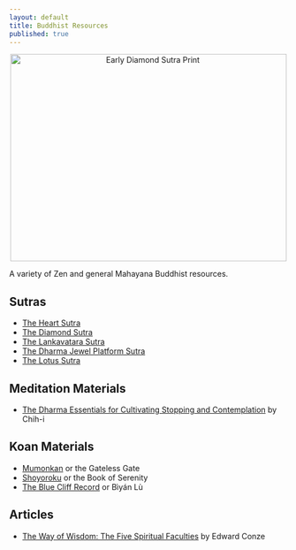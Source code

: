 ```yaml
--- 
layout: default
title: Buddhist Resources
published: true
---
```

<p style="text-align: center"><a href="http://www.flickr.com/photos/albill/5526560815/" title="Early Diamond Sutra Print by albill, on Flickr"><img src="http://farm6.static.flickr.com/5213/5526560815_378112da1a.jpg" width="500" height="375" alt="Early Diamond Sutra Print" /></a></p>

A variety of Zen and general Mahayana Buddhist resources.

## Sutras

* <a href="/resources/sutras/heart-sutra.html">The Heart Sutra</a></li>
*  <a href="/resources/sutras/diamond-sutra.html">The Diamond Sutra</a></li>
*  <a href="/resources/sutras/lankavatara-sutra.html">The Lankavatara Sutra</a></li>
*  <a href="/resources/sutras/platform-sutra.html">The Dharma Jewel Platform Sutra</a></li>
* <a href="/resources/sutras/lotus-sutra.html">The Lotus Sutra</a></li>

## Meditation Materials

*  <a href="/resources/cultivating-stopping-and-contemplation.html">The Dharma Essentials for Cultivating Stopping and Contemplation</a> by Chih-i</li>

## Koan Materials

*  <a href="/resources/koans/mumonkan.html">Mumonkan</a> or the Gateless Gate</li>
*  <a href="/resources/koans/shoyoroku.html">Shoyoroku</a> or the Book of Serenity</li>
*  <a href="/resources/koans/blue-cliff-record.html">The Blue Cliff Record</a> or Bìyán Lù</li>

## Articles

*  <a href="/resources/way-of-wisdom.html">The Way of Wisdom: The Five Spiritual Faculties</a> by Edward Conze</li>
